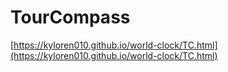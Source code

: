 # TourCompass

[https://kyloren010.github.io/world-clock/TC.html](https://kyloren010.github.io/world-clock/TC.html)
